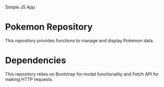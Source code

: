 Simple JS App

# Pokemon Repository

This repository provides functions to manage and display Pokemon data.

# Dependencies

This repository relies on Bootstrap for modal functionality and Fetch API for making HTTP requests.
